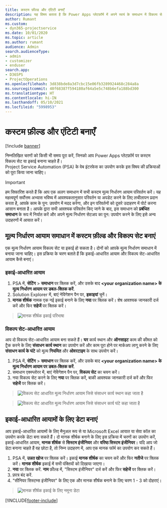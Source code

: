 ```yaml
---
title: कस्टम फ़ील्ड और एंटिटी बनाएँ
description: यह विषय बताता है कि Power Apps प्लेटफ़ॉर्म में अपने स्वयं के समाधान में विकल्प सेट और इकाईयाँ कैसे बनाएं.
author: Rumant
ms.custom:
- dyn365-projectservice
ms.date: 10/01/2020
ms.topic: article
ms.author: rumant
audience: Admin
search.audienceType:
- admin
- customizer
- enduser
search.app:
- D365PS
- ProjectOperations
ms.openlocfilehash: 3d838bde8a3d7cbc15e06fb3289924468c284a8a
ms.sourcegitcommit: 40f68387f594180af64a5e5c748b6efa188bd300
ms.translationtype: HT
ms.contentlocale: hi-IN
ms.lasthandoff: 05/10/2021
ms.locfileid: "5998953"
---
```

# <a name="create-custom-fields-and-entities"></a>कस्टम फ़ील्ड और एंटिटी बनाएँ 

[!include [banner](../includes/psa-now-project-operations.md)]

निम्नलिखित चरणों को किसी भी समय पूरा करें, जिनको आप Power Apps प्लेटफ़ॉर्म पर कस्टम विकल्प सेट या इकाई बनाना चाहते हैं।  
Project Service Automation (PSA) के वेब इंटरफेस का उपयोग करके इस विषय की प्रक्रियाओं को पूरा किया जाना चाहिए।

> [!IMPORTANT]
> हम सिफारिश करते हैं कि आप एक अलग समाधान में सभी कस्टम मूल्य निर्धारण आयाम परिवर्तन करें। यह महत्वपूर्ण सर्वोत्तम अभ्यास भविष्य में आवश्यकतानुसार परिवर्तन या अपडेट करने के लिए लचीलापन प्रदान करता है, आपके काम के पुन: उपयोग में मदद करेगा, और इन परिवर्तनों को दूसरे उदाहरण में पोर्ट करना आसान बनाता है। आपके द्वारा सभी आवश्यक परिवर्तन किए जाने के बाद, इस समाधान को **प्रबंधित समाधान** के रूप में निर्यात करें और अपने मूल्य निर्धारण सेटअप का पुन: उपयोग करने के लिए इसे अन्य उदाहरणों में आयात करें।

  
## <a name="create-custom-fields-and-option-sets-in-the-pricing-dimension-solution"></a>मूल्य निर्धारण आयाम समाधान में कस्टम फ़ील्ड और विकल्प सेट बनाएं

एक मूल्य निर्धारण आयाम विकल्प सेट या इकाई हो सकता है। दोनों को आपके मूल्य निर्धारण समाधान में बनाया जाना चाहिए। इस प्रक्रिया के चरण बताते हैं कि इकाई-आधारित आयाम और विकल्प सेट-आधारित आयाम कैसे बनाएं।

### <a name="entity-based-dimensions"></a>इकाई-आधारित आयाम

1. PSA में, **सेटिंग** > **समाधान** पर क्लिक करें, और उसके बाद **\<your organization name> के मूल्य निर्धारण आयाम पर डबल-क्लिक करें**.
2. Solution Explorer में, बाएं नेविगेशन पैन पर, **इकाइयां** चुनें।
3. **मानक शीर्षक** नामक एक नई इकाई बनाने के लिए **नया** पर क्लिक करें। शेष आवश्यक जानकारी दर्ज करें और फिर **सहेजें** पर क्लिक करें।

> ![मानक शीर्षक इकाई परिभाषा](media/Standard-Title-entity-definition.png)


### <a name="option-set-based-dimensions"></a>विकल्प सेट-आधारित आयाम 
आप दो विकल्प सेट-आधारित आयाम बना सकते हैं। **घर** कार्य स्थान और **ऑनसाइट** काम की कीमत को ट्रैक करने के लिए **संसाधन कार्य स्थान** का उपयोग करें और काम पूरा होने पर मार्कअप लागू करने के लिए **संसाधन कार्य के घंटे** को मूल्य **नियमित** और **ओवरटाइम** के साथ उपयोग करें।


1. PSA में, **सेटिंग** > **समाधान** पर क्लिक करें, और उसके बाद **\<your organization name> के मूल्य निर्धारण आयाम पर डबल-क्लिक करें**. 
2. समाधान एक्स्प्लोरर में, बाएं नेविगेशन पैन पर, **विकल्प सेट** का चयन करें। 
3. नया विकल्प सेट करने के लिए **नया** पर क्लिक करें, बाकी आवश्यक जानकारी दर्ज करें और फिर **सहेजें** पर क्लिक करें।

> ![विकल्प सेट आधारित मूल्य निर्धारण आयाम जिसे संसाधन कार्य स्थान कहा जाता है ](media/Option-set-PD-called-Resource-Work-Location.png)

> ![विकल्प सेट आधारित मूल्य निर्धारण आयाम जिसे संसाधन कार्य घंटे कहा जाता है ](media/Option-set-PD-called-Resource-Work-Hours.PNG)


## <a name="create-data-for-entity-based-dimensions"></a>इकाई-आधारित आयामों के लिए डेटा बनाएं

आप इकाई-आधारित आयामों के लिए मैनुअल रूप से या Microsoft Excel आयात या सेवा कॉल का उपयोग करके डेटा बना सकते हैं। दो मानक शीर्षक बनाने के लिए इस प्रक्रिया में चरणों का उपयोग करें, इकाई-आधारित आयाम, **मानक शीर्षक** से **सिस्टम इंजीनियर** और **वरिष्ठ सिस्टम इंजीनियर**। यदि आप जो डेटा बनाना चाहते हैं वह छोटा है, तो निम्न उदाहरण में, आप एक मानक फॉर्म का उपयोग कर सकते हैं।

1. PSA में, **उन्नत खोज** पर क्लिक करें। इकाई **मानक शीर्षक** का चयन करें और फिर **नतीजे** पर क्लिक करें। **मानक शीर्षक** इकाई में सभी पंक्तियों को दिखाया जाएगा।
2. **नया** पर क्लिक करें. **नाम** फ़ील्ड में, "सिस्टम इंजीनियर" दर्ज करें और फिर **सहेजें** पर क्लिक करें।
3. प्रपत्र बंद करें. 
4. "सीनियर सिस्टम्स इंजीनियर" के लिए एक और मानक शीर्षक बनाने के लिए चरण 1 - 3 को दोहराएं।

> ![मानक शीर्षक इकाई के लिए नमूना डेटा ](media/ST-data.png)




[!INCLUDE[footer-include](../includes/footer-banner.md)]